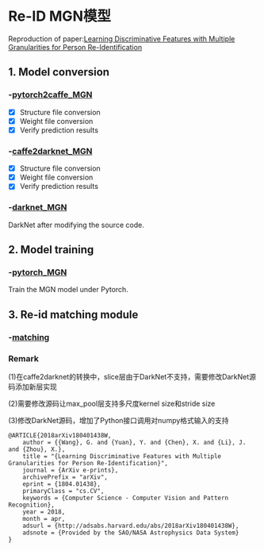 # Re-ID MGN模型
Reproduction of paper:[Learning Discriminative Features with Multiple Granularities for Person Re-Identification](https://arxiv.org/abs/1804.01438v1)

## 1. Model conversion

### -[pytorch2caffe_MGN](https://github.com/lwplw/re-id_mgn/tree/master/pytorch2caffe_MGN)
- [x] Structure file conversion
- [x] Weight file conversion
- [x] Verify prediction results

### -[caffe2darknet_MGN](https://github.com/lwplw/re-id_mgn/tree/master/caffe2darknet_MGN)
- [x] Structure file conversion
- [x] Weight file conversion
- [x] Verify prediction results

### -[darknet_MGN](https://github.com/lwplw/re-id_mgn/tree/master/darknet_MGN)

DarkNet after modifying the source code.


## 2. Model training

### -[pytorch_MGN](https://github.com/lwplw/re-id_mgn/tree/master/pytorch_MGN)

Train the MGN model under Pytorch.


## 3. Re-id matching module
### -[matching](https://github.com/lwplw/re-id_mgn/tree/master/matching)


### Remark

(1)在caffe2darknet的转换中，slice层由于DarkNet不支持，需要修改DarkNet源码添加新层实现

(2)需要修改源码让max_pool层支持多尺度kernel size和stride size

(3)修改DarkNet源码，增加了Python接口调用对numpy格式输入的支持


```text
@ARTICLE{2018arXiv180401438W,
    author = {{Wang}, G. and {Yuan}, Y. and {Chen}, X. and {Li}, J. and {Zhou}, X.},
    title = "{Learning Discriminative Features with Multiple Granularities for Person Re-Identification}",
    journal = {ArXiv e-prints},
    archivePrefix = "arXiv",
    eprint = {1804.01438},
    primaryClass = "cs.CV",
    keywords = {Computer Science - Computer Vision and Pattern Recognition},
    year = 2018,
    month = apr,
    adsurl = {http://adsabs.harvard.edu/abs/2018arXiv180401438W},
    adsnote = {Provided by the SAO/NASA Astrophysics Data System}
}
```
